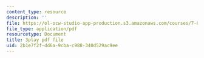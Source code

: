 ```yaml
---
content_type: resource
description: ''
file: https://ol-ocw-studio-app-production.s3.amazonaws.com/courses/7-014-introductory-biology-spring-2005/2b1e7f2fdd6a9cbac988340d529ac9ee_GAArnLLlFtQ.pdf
file_type: application/pdf
resourcetype: Document
title: 3play pdf file
uid: 2b1e7f2f-dd6a-9cba-c988-340d529ac9ee
---
```

